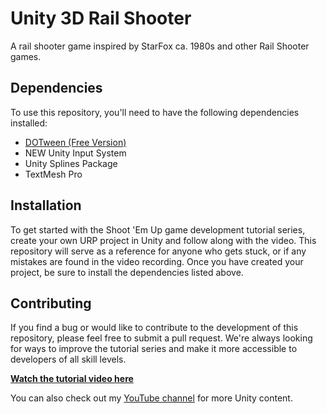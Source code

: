 # Unity 3D Rail Shooter

A rail shooter game inspired by StarFox ca. 1980s and other Rail Shooter games.

## Dependencies

To use this repository, you'll need to have the following dependencies installed:

- [DOTween (Free Version)](https://assetstore.unity.com/packages/tools/animation/dotween-hotween-v2-27676)
- NEW Unity Input System
- Unity Splines Package
- TextMesh Pro

## Installation

To get started with the Shoot 'Em Up game development tutorial series, create your own URP project in Unity and follow along with the video. This repository will serve as a reference for anyone who gets stuck, or if any mistakes are found in the video recording. Once you have created your project, be sure to install the dependencies listed above.

## Contributing

If you find a bug or would like to contribute to the development of this repository, please feel free to submit a pull request. We're always looking for ways to improve the tutorial series and make it more accessible to developers of all skill levels.

[**Watch the tutorial video here**](https://youtu.be/dct5vaLfyt4)

You can also check out my [YouTube channel](https://www.youtube.com/@git-amend?sub_confirmation=1) for more Unity content.
